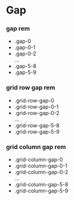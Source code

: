 # Gap

### gap rem

- .gap-0
- .gap-0-1
- .gap-0-2
  <br>...<br>
- .gap-5-8
- .gap-5-9

### grid row gap rem

- .grid-row-gap-0
- .grid-row-gap-0-1
- .grid-row-gap-0-2
  <br>...<br>
- .grid-row-gap-5-8
- .grid-row-gap-5-9

### grid column gap rem

- .grid-column-gap-0
- .grid-column-gap-0-1
- .grid-column-gap-0-2
  <br>...<br>
- .grid-column-gap-5-8
- .grid-column-gap-5-9

